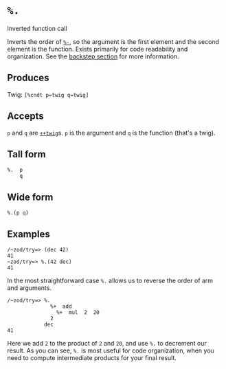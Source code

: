 `%.`
====

Inverted function call 

Inverts the order of [`%-`](), so the argument is the first
element and the second element is the function. Exists primarily
for code readability and organization. See the [backstep
section]() for more information.

Produces
--------

Twig: `[%cndt p=twig q=twig]`

Accepts
-------

`p` and `q` are [`++twig`]()s. `p` is the argument and `q` is the function (that's a twig).

Tall form
---------

    %.  p
        q

Wide form
---------

    %.(p q)

Examples
--------

    /~zod/try=> (dec 42)
    41
    ~zod/try=> %.(42 dec)
    41

In the most straightforward case `%.` allows us to reverse the order of
arm and arguments.

    /~zod/try=> %.
                  %+  add
                    %+  mul  2  20
                  2
                dec
    41

Here we add `2` to the product of `2` and `20`, and use `%.` to
decrement our result. As you can see, `%.` is most useful for code
organization, when you need to compute intermediate products for your
final result.

